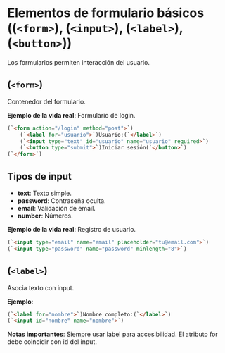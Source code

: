 # Elementos de formulario básicos ((`<form>`), (`<input>`), (`<label>`), (`<button>`))

Los formularios permiten interacción del usuario.

## (`<form>`)

Contenedor del formulario.

**Ejemplo de la vida real**: Formulario de login.

```html
(`<form action="/login" method="post">`)
    (`<label for="usuario">`)Usuario:(`</label>`)
    (`<input type="text" id="usuario" name="usuario" required>`)
    (`<button type="submit">`)Iniciar sesión(`</button>`)
(`</form>`)
```

## Tipos de input

- **text**: Texto simple.
- **password**: Contraseña oculta.
- **email**: Validación de email.
- **number**: Números.

**Ejemplo de la vida real**: Registro de usuario.

```html
(`<input type="email" name="email" placeholder="tu@email.com">`)
(`<input type="password" name="password" minlength="8">`)
```

## (`<label>`)

Asocia texto con input.

**Ejemplo**:

```html
(`<label for="nombre">`)Nombre completo:(`</label>`)
(`<input id="nombre" name="nombre">`)
```

**Notas importantes**: Siempre usar label para accesibilidad. El atributo for debe coincidir con id del input.